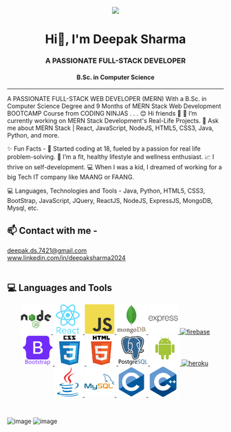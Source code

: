 <p align="center">
<img src="https://capsule-render.vercel.app/api?type=waving&color=blue&height=300&section=header&text=Hi%20Everyone!&fontSize=70"/>
<h1 align="center">Hi👋, I'm Deepak Sharma </h1>
<h3 align="center">A PASSIONATE FULL-STACK DEVELOPER</h3>
<h4 align="center"> B.Sc. in Computer Science </h4>


________________________________________________________________________________________________________
A PASSIONATE FULL-STACK WEB DEVELOPER (MERN)
With a B.Sc. in Computer Science Degree and 9 Months of MERN Stack Web Development BOOTCAMP Course from CODING NINJAS . . . 
😊 Hi friends 👋 
 🔭 I’m currently working on MERN Stack Development's Real-Life Projects.
 💬 Ask me about MERN Stack | React, JavaScript, NodeJS, HTML5, CSS3, Java, Python, and more.

✨ Fun Facts -
 🚀 Started coding at 18, fueled by a passion for real life problem-solving.
 🍏 I’m a fit, healthy lifestyle and wellness enthusiast.
 📈 I thrive on self-development.
 💻 When I was a kid, I dreamed of working for a big Tech IT company like MAANG or FAANG.


💻 Languages, Technologies and Tools -
Java, Python, HTML5, CSS3, BootStrap, JavaScript, JQuery, ReactJS, NodeJS, ExpressJS, MongoDB, Mysql, etc.


## 📫 Contact with me -
deepak.ds.7421@gmail.com 
<br>
www.linkedin.com/in/deepaksharma2024 <br>
<br>

## 💻 Languages and Tools
<p align="center"> 
<a href="https://nodejs.org" target="_blank" rel="noreferrer"> <img src="https://raw.githubusercontent.com/devicons/devicon/master/icons/nodejs/nodejs-original-wordmark.svg" alt="nodejs" width="70" height="70"/> </a> 
<a href="https://reactjs.org/" target="_blank" rel="noreferrer"> <img src="https://raw.githubusercontent.com/devicons/devicon/master/icons/react/react-original-wordmark.svg" alt="react" width="70" height="70"/> </a>
<a href="https://developer.mozilla.org/en-US/docs/Web/JavaScript" target="_blank" rel="noreferrer"> <img src="https://raw.githubusercontent.com/devicons/devicon/master/icons/javascript/javascript-original.svg" alt="javascript" width="70" height="70"/> </a>
<a href="https://www.mongodb.com/" target="_blank" rel="noreferrer"> <img src="https://raw.githubusercontent.com/devicons/devicon/master/icons/mongodb/mongodb-original-wordmark.svg" alt="mongodb" width="70" height="70"/> 
<a href="https://expressjs.com" target="_blank" rel="noreferrer"> <img src="https://raw.githubusercontent.com/devicons/devicon/master/icons/express/express-original-wordmark.svg" alt="express" width="70" height="70"/> </a> 
<a href="https://firebase.google.com/" target="_blank" rel="noreferrer"> <img src="https://www.vectorlogo.zone/logos/firebase/firebase-icon.svg" alt="firebase" width="40" height="70"/> </a>
<a href="https://getbootstrap.com" target="_blank" rel="noreferrer"> <img src="https://raw.githubusercontent.com/devicons/devicon/master/icons/bootstrap/bootstrap-plain-wordmark.svg" alt="bootstrap" width="70" height="70"/> </a>
<a href="https://www.w3schools.com/css/" target="_blank" rel="noreferrer"> <img src="https://raw.githubusercontent.com/devicons/devicon/master/icons/css3/css3-original-wordmark.svg" alt="css3" width="70" height="70"/> </a>
<a href="https://www.w3.org/html/" target="_blank" rel="noreferrer"> <img src="https://raw.githubusercontent.com/devicons/devicon/master/icons/html5/html5-original-wordmark.svg" alt="html5" width="70" height="70"/> </a>
<a href="https://www.w3.org/html/" target="_blank" rel="noreferrer"> <img src="https://raw.githubusercontent.com/devicons/devicon/master/icons/postgresql/postgresql-original-wordmark.svg" alt="postgresql" width="70" height="70"/> </a>
<a href="https://developer.android.com" target="_blank" rel="noreferrer"> <img src="https://raw.githubusercontent.com/devicons/devicon/master/icons/android/android-original-wordmark.svg" alt="android" width="70" height="70"/> </a> 
<a href="https://heroku.com" target="_blank" rel="noreferrer"> <img src="https://www.vectorlogo.zone/logos/heroku/heroku-icon.svg" alt="heroku" width="70" height="70"/> </a>
<a href="https://www.java.com" target="_blank" rel="noreferrer"> <img src="https://raw.githubusercontent.com/devicons/devicon/master/icons/java/java-original.svg" alt="java" width="70" height="70"/> </a> </a>
<a href="https://www.mysql.com/" target="_blank" rel="noreferrer"> <img src="https://raw.githubusercontent.com/devicons/devicon/master/icons/mysql/mysql-original-wordmark.svg" alt="mysql" width="70" height="70"/> </a>
<a href="https://www.cprogramming.com/" target="_blank" rel="noreferrer"> <img src="https://raw.githubusercontent.com/devicons/devicon/master/icons/c/c-original.svg" alt="c" width="70" height="70"/> </a>
<a href="https://www.w3schools.com/cpp/" target="_blank" rel="noreferrer"> <img src="https://raw.githubusercontent.com/devicons/devicon/master/icons/cplusplus/cplusplus-original.svg" alt="cplusplus" width="70" height="70"/> </a>
</p>

<br> 



![image](https://github.com/user-attachments/assets/c9d4af7b-0a7a-404d-a7c4-ee5cd2eeb603)  ![image](https://github.com/user-attachments/assets/11feab71-eb57-4db3-a27f-ce52142f68f4) 

 

